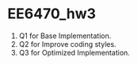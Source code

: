 # EE6470_hw3

1. Q1 for Base Implementation.
2. Q2 for Improve coding styles.
3. Q3 for Optimized Implementation.
